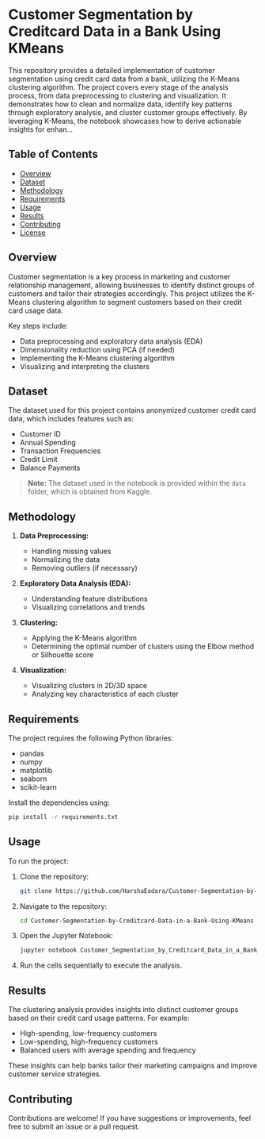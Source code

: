 # Customer Segmentation by Creditcard Data in a Bank Using KMeans
This repository provides a detailed implementation of customer segmentation using credit card data from a bank, utilizing the K-Means clustering algorithm. The project covers every stage of the analysis process, from data preprocessing to clustering and visualization. It demonstrates how to clean and normalize data, identify key patterns through exploratory analysis, and cluster customer groups effectively. By leveraging K-Means, the notebook showcases how to derive actionable insights for enhan...

## Table of Contents
- [Overview](#overview)
- [Dataset](#dataset)
- [Methodology](#methodology)
- [Requirements](#requirements)
- [Usage](#usage)
- [Results](#results)
- [Contributing](#contributing)
- [License](#license)

## Overview
Customer segmentation is a key process in marketing and customer relationship management, allowing businesses to identify distinct groups of customers and tailor their strategies accordingly. This project utilizes the K-Means clustering algorithm to segment customers based on their credit card usage data.

Key steps include:
- Data preprocessing and exploratory data analysis (EDA)
- Dimensionality reduction using PCA (if needed)
- Implementing the K-Means clustering algorithm
- Visualizing and interpreting the clusters

## Dataset
The dataset used for this project contains anonymized customer credit card data, which includes features such as:
- Customer ID
- Annual Spending
- Transaction Frequencies
- Credit Limit
- Balance Payments

> **Note:** The dataset used in the notebook is provided within the `data` folder, which is obtained from Kaggle.

## Methodology
1. **Data Preprocessing:**
   - Handling missing values
   - Normalizing the data
   - Removing outliers (if necessary)

2. **Exploratory Data Analysis (EDA):**
   - Understanding feature distributions
   - Visualizing correlations and trends

3. **Clustering:**
   - Applying the K-Means algorithm
   - Determining the optimal number of clusters using the Elbow method or Silhouette score

4. **Visualization:**
   - Visualizing clusters in 2D/3D space
   - Analyzing key characteristics of each cluster

## Requirements
The project requires the following Python libraries:
- pandas
- numpy
- matplotlib
- seaborn
- scikit-learn

Install the dependencies using:
```bash
pip install -r requirements.txt
```

## Usage
To run the project:
1. Clone the repository:
   ```bash
   git clone https://github.com/HarshaEadara/Customer-Segmentation-by-Creditcard-Data-in-a-Bank-Using-KMeans.git
   ```
2. Navigate to the repository:
   ```bash
   cd Customer-Segmentation-by-Creditcard-Data-in-a-Bank-Using-KMeans
   ```
3. Open the Jupyter Notebook:
   ```bash
   jupyter notebook Customer_Segmentation_by_Creditcard_Data_in_a_Bank_Using_KMeans.ipynb
   ```
4. Run the cells sequentially to execute the analysis.

## Results
The clustering analysis provides insights into distinct customer groups based on their credit card usage patterns. For example:
- High-spending, low-frequency customers
- Low-spending, high-frequency customers
- Balanced users with average spending and frequency

These insights can help banks tailor their marketing campaigns and improve customer service strategies.

## Contributing
Contributions are welcome! If you have suggestions or improvements, feel free to submit an issue or a pull request.

